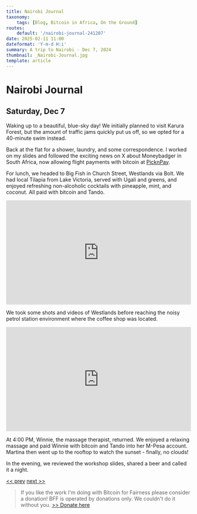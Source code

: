 ```yaml
---
title: Nairobi Journal
taxonomy:
    tags: [Blog, Bitcoin in Africa, On the Ground]
routes:
    default: '/nairobi-journal-241207'
date: 2025-02-11 11:00
dateformat: 'Y-m-d H:i'
summary: A trip to Nairobi - Dec 7, 2024
thumbnail: _Nairobi-Journal.jpg
template: article
---
```


# Nairobi Journal

## Saturday, Dec 7

Waking up to a beautiful, blue-sky day! We initially planned to visit Karura Forest, but the amount of traffic jams quickly put us off, so we opted for a 40-minute swim instead.

Back at the flat for a shower, laundry, and some correspondence. I worked on my slides and followed the exciting news on X about Moneybadger in South Africa, now allowing flight payments with bitcoin at [PicknPay](https://youtu.be/ZhRFqXwA9BE). 

For lunch, we headed to Big Fish in Church Street, Westlands via Bolt. We had local Tilapia from Lake Victoria, served with Ugali and greens, and enjoyed refreshing non-alcoholic cocktails with pineapple, mint, and coconut. All paid with bitcoin and Tando. 

<div style="padding:56.25% 0 0 0;position:relative;"><iframe src="https://player.vimeo.com/video/1037015626?badge=0&amp;autopause=0&amp;player_id=0&amp;app_id=58479" frameborder="0" allow="autoplay; fullscreen; picture-in-picture; clipboard-write; encrypted-media" style="position:absolute;top:0;left:0;width:100%;height:100%;" title="241207-2-eating-local-fish"></iframe></div>

We took some shots and videos of Westlands before reaching the noisy petrol station environment where the coffee shop was located. 

<div style="padding:56.25% 0 0 0;position:relative;"><iframe src="https://player.vimeo.com/video/1037015636?badge=0&amp;autopause=0&amp;player_id=0&amp;app_id=58479" frameborder="0" allow="autoplay; fullscreen; picture-in-picture; clipboard-write; encrypted-media" style="position:absolute;top:0;left:0;width:100%;height:100%;" title="241207-8"></iframe></div>

At 4:00 PM, Winnie, the massage therapist, returned. We enjoyed a relaxing massage and paid Winnie with bitcoin and Tando into her M-Pesa account. Martina then went up to the rooftop to watch the sunset - finally, no clouds! 

In the evening, we reviewed the workshop slides, shared a beer and called it a night.

[<< prev](/nairobi-journal-241206) [next >>](/nairobi-journal-241208)

> If you like the work I'm doing with Bitcoin for Fairness please consider a donation! BFF is operated by donations only. We couldn't do it without you. [>> Donate here](https://bffbtc.org/donate/)